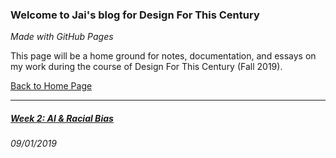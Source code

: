 ### Welcome to Jai's blog for Design For This Century
_Made with GitHub Pages_

This page will be a home ground for notes, documentation, and essays on my work during the course of Design For This Century (Fall 2019).

[Back to Home Page](http://dhananjaih.github.io/site/)

***

##### [Week 2: AI & Racial Bias](http://dhananjaih.github.io/site/pages/d4tc/wk2/)
_09/01/2019_
